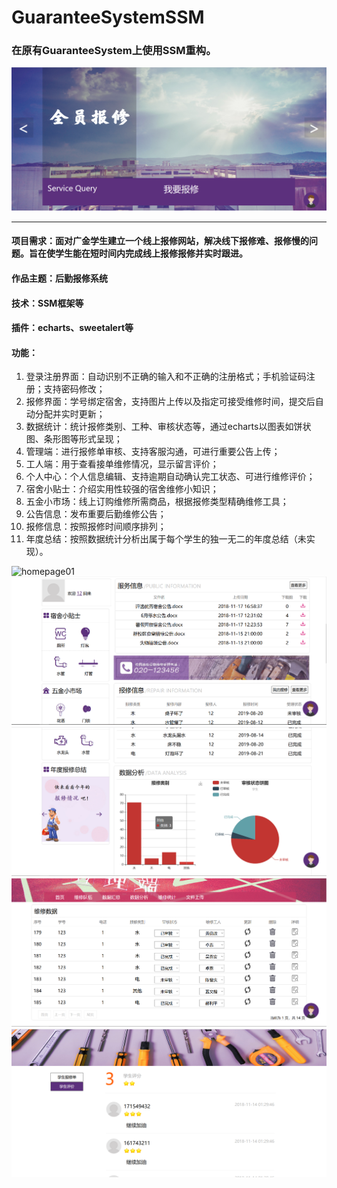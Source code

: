 # GuaranteeSystemSSM
### 在原有GuaranteeSystem上使用SSM重构。
![homepage01](/img/homepage01.png)

----

#### 项目需求：面对广金学生建立一个线上报修网站，解决线下报修难、报修慢的问题。旨在使学生能在短时间内完成线上报修报修并实时跟进。
#### 作品主题：后勤报修系统
#### 技术：SSM框架等
#### 插件：echarts、sweetalert等
#### 功能：
1. 登录注册界面：自动识别不正确的输入和不正确的注册格式；手机验证码注册；支持密码修改；
2. 报修界面：学号绑定宿舍，支持图片上传以及指定可接受维修时间，提交后自动分配并实时更新；
3. 数据统计：统计报修类别、工种、审核状态等，通过echarts以图表如饼状图、条形图等形式呈现；
4. 管理端：进行报修单审核、支持客服沟通，可进行重要公告上传；
5. 工人端：用于查看接单维修情况，显示留言评价；
6. 个人中心：个人信息编辑、支持逾期自动确认完工状态、可进行维修评价；
7. 宿舍小贴士：介绍实用性较强的宿舍维修小知识；
8. 五金小市场：线上订购维修所需商品，根据报修类型精确维修工具；
9. 公告信息：发布重要后勤维修公告；
10. 报修信息：按照报修时间顺序排列；
11. 年度总结：按照数据统计分析出属于每个学生的独一无二的年度总结（未实现）。

![homepage01](/img/student_login.png)
![homepage01](/img/homepage02.png)
![homepage01](/img/homepage03.png)
![homepage01](/img/manager_index.png)
![homepage01](/img/worker_index.png)
